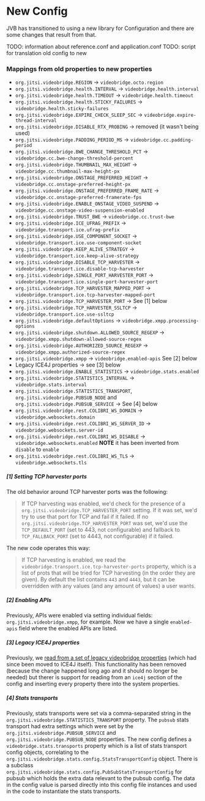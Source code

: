 # New Config
JVB has transitioned to using a new library for Configuration and there are some changes that result from that.

TODO: information about reference.conf and application.conf
TODO: script for translation old config to new


###  Mappings from old properties to new properties
* `org.jitsi.videobridge.REGION` -> `videobridge.octo.region`
* `org.jitsi.videobridge.health.INTERVAL` -> `videobridge.health.interval`
* `org.jitsi.videobridge.health.TIMEOUT` -> `videobridge.health.timeout`
* `org.jitsi.videobridge.health.STICKY_FAILURES` -> `videobridge.health.sticky-failures`
* `org.jitsi.videobridge.EXPIRE_CHECK_SLEEP_SEC` -> `videobridge.expire-thread-interval`
* `org.jitsi.videobridge.DISABLE_RTX_PROBING` -> removed (it wasn't being used)
* `org.jitsi.videobridge.PADDING_PERIOD_MS` -> `videobridge.cc.padding-period`
* `org.jitsi.videobridge.BWE_CHANGE_THRESHOLD_PCT` -> `videobridge.cc.bwe-change-threshold-percent`
* `org.jitsi.videobridge.THUMBNAIL_MAX_HEIGHT` -> `videobridge.cc.thumbnail-max-height-px`
* `org.jitsi.videobridge.ONSTAGE_PREFERRED_HEIGHT` -> `videobridge.cc.onstage-preferred-height-px`
* `org.jitsi.videobridge.ONSTAGE_PREFERRED_FRAME_RATE` -> `videobridge.cc.onstage-preferred-framerate-fps`
* `org.jitsi.videobridge.ENABLE_ONSTAGE_VIDEO_SUSPEND` -> `videobridge.cc.onstage-video-suspension-enabled`
* `org.jitsi.videobridge.TRUST_BWE` -> `videobridge.cc.trust-bwe`
* `org.jitsi.videobridge.ICE_UFRAG_PREFIX` -> `videobridge.transport.ice.ufrag-prefix`
* `org.jitsi.videobridge.USE_COMPONENT_SOCKET` -> `videobridge.transport.ice.use-component-socket`
* `org.jitsi.videobridge.KEEP_ALIVE_STRATEGY` -> `videobridge.transport.ice.keep-alive-strategy`
* `org.jitsi.videobridge.DISABLE_TCP_HARVESTER` -> `videobridge.transport.ice.disable-tcp-harvester`
* `org.jitsi.videobridge.SINGLE_PORT_HARVESTER_PORT` -> `videobridge.transport.ice.single-port-harvester-port`
* `org.jitsi.videobridge.TCP_HARVESTER_MAPPED_PORT` -> `videobridge.transport.ice.tcp-harvester-mapped-port`
* `org.jitsi.videobridge.TCP_HARVESTER_PORT` -> See [1] below
* `org.jitsi.videobridge.TCP_HARVESTER_SSLTCP` ->  `videobridge.transport.ice.use-ssltcp`
* `org.jitsi.videobridge.defaultOptions` -> `videobridge.xmpp.processing-options`
* `org.jitsi.videobridge.shutdown.ALLOWED_SOURCE_REGEXP` -> `videobridge.xmpp.shutdown-allowed-source-regex`
* `org.jitsi.videobridge.AUTHORIZED_SOURCE_REGEXP` -> `videobridge.xmpp.authorized-source-regex`
* `org.jitsi.videobridge.xmpp` -> `videobridge.enabled-apis`  See [2] below
* Legacy ICE4J properties -> see [3] below
* `org.jitsi.videobridge.ENABLE_STATISTICS` -> `videobridge.stats.enabled`
* `org.jitsi.videobridge.STATISTICS_INTERVAL` -> `videobridge.stats.interval`
* `org.jitsi.videobridge.STATISTICS_TRANSPORT`, `org.jitsi.videobridge.PUBSUB_NODE` and `org.jitsi.videobridge.PUBSUB_SERVICE` -> See [4] below
* `org.jitsi.videobridge.rest.COLIBRI_WS_DOMAIN` -> `videobridge.websockets.domain`
* `org.jitsi.videobridge.rest.COLIBRI_WS_SERVER_ID` -> `videobridge.websockets.server-id`
* `org.jitsi.videobridge.rest.COLIBRI_WS_DISABLE` -> `videobridge.websockets.enabled` **NOTE** it has been inverted from `disable` to `enable`
* `org.jitsi.videobridge.rest.COLIBRI_WS_TLS` -> `videobridge.websockets.tls`


##### [1] Setting TCP harvester ports
The old behavior around TCP harvester ports was the following:

>If TCP harvesting was enabled, we'd check for the presence of a `org.jitsi.videobridge.TCP_HARVESTER_PORT` setting.  If it was set, we'd try to use that port for TCP and fail if it failed. If no `org.jitsi.videobridge.TCP_HARVESTER_PORT` was set, we'd use the `TCP_DEFAULT_PORT` (set to 443, not configurable) and fallback to `TCP_FALLBACK_PORT`  (set to 4443, not configurable) if it failed.

The new code operates this way:

>If TCP harvesting is enabled, we read the `videobridge.transport.ice.tcp-harvester-ports` property, which is a list of prots that will be tried for TCP harvesting (in the order they are given). By default the list contains `443` and `4443`, but it can be overridden with any values (and any amount of values) a user wants.

##### [2] Enabling APIs
Previously, APIs were enabled via setting individual fields: `org.jitsi.videobridge.xmpp`, for example.  Now we have a single `enabled-apis` field where the enabled APIs are listed.

##### [3] Legacy ICE4J properties
Previously, we [read from a set of legacy videobridge properties](https://github.com/jitsi/jitsi-videobridge/blob/6afe06c99f2e4046bff409e6bb80631330b26a32/src/main/java/org/jitsi/videobridge/Videobridge.java#L979-L1018) (which had since been moved to ICE4J itself).  This functionality has been removed (because the change happened long ago and it should no longer be needed) but therer is support for reading from an `ice4j` section of the config and inserting every property there into the system properties.

##### [4] Stats transports
Previously, stats transports were set via a comma-separated string in the `org.jitsi.videobridge.STATISTICS_TRANSPORT` property.  The `pubsub` stats transport had extra settings which were set by the `org.jitsi.videobridge.PUBSUB_SERVICE` and `org.jitsi.videobridge.PUBSUB_NODE` properties.  The new config defines a `videobridge.stats.transports` property which is a list of stats transport config objects, correlating to the `org.jitsi.videobridge.stats.config.StatsTransportConfig` object.  There is a subclass `org.jitsi.videobridge.stats.config.PubSubStatsTransportConfig` for pubsub which holds the extra data relevant to the pubsub config.  The data in the config value is parsed directly into this config file instances and used in the code to instantiate the stats transports.
